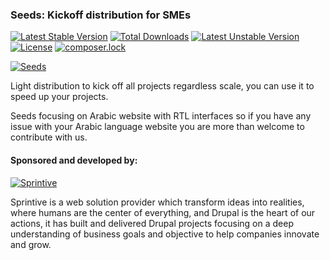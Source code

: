 ### Seeds: Kickoff distribution for SMEs

[![Latest Stable Version](https://poser.pugx.org/sprintive/seeds/v/stable)](https://packagist.org/packages/sprintive/seeds) [![Total Downloads](https://poser.pugx.org/sprintive/seeds/downloads)](https://packagist.org/packages/sprintive/seeds) [![Latest Unstable Version](https://poser.pugx.org/sprintive/seeds/v/unstable)](https://packagist.org/packages/sprintive/seeds) [![License](https://poser.pugx.org/sprintive/seeds/license)](https://packagist.org/packages/sprintive/seeds) [![composer.lock](https://poser.pugx.org/sprintive/seeds/composerlock)](https://packagist.org/packages/sprintive/seeds)

[![Seeds](https://www.drupal.org/files/styles/grid-3/public/project-images/Sprintive%20Seets-01.png)](https://www.drupal.org/project/seeds)

Light distribution to kick off all projects regardless scale, you can use it to speed up your projects.

Seeds focusing on Arabic website with RTL interfaces so if you have any issue with your Arabic language website you are more than welcome to contribute with us.


#### Sponsored and developed by:

[![Sprintive](https://www.drupal.org/files/styles/grid-3/public/sprintive-drupal.png?itok=EwOUBjIZ)](http://sprintive.com)

Sprintive is a web solution provider which transform ideas into realities, where humans are the center of everything, and Drupal is the heart of our actions, it has built and delivered Drupal projects focusing on a deep understanding of business goals and objective to help companies innovate and grow.
